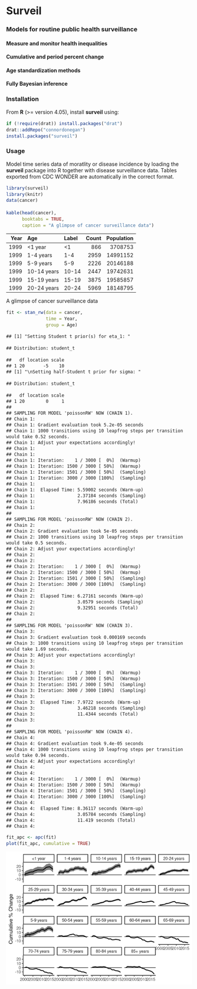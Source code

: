 <!-- README.md is generated from README.Rmd. Please edit that file -->

# Surveil

### Models for routine public health surveillance

#### Measure and monitor health inequalities

#### Cumulative and period percent change

#### Age standardization methods

#### Fully Bayesian inference

### Installation

From **R** (\>= version 4.05), install **surveil** using:

``` r
if (!require(drat)) install.packages("drat")
drat::addRepo("connordonegan")
install.packages("surveil")
```

### Usage

Model time series data of moratlity or disease incidence by loading the
**surveil** package into R together with disease surveillance data.
Tables exported from CDC WONDER are automatically in the correct format.

``` r
library(surveil)
library(knitr)
data(cancer)

kable(head(cancer), 
      booktabs = TRUE,
      caption = "A glimpse of cancer surveillance data")
```

| Year | Age         | Label | Count | Population |
|-----:|:------------|:------|------:|-----------:|
| 1999 | \<1 year    | \<1   |   866 |    3708753 |
| 1999 | 1-4 years   | 1-4   |  2959 |   14991152 |
| 1999 | 5-9 years   | 5-9   |  2226 |   20146188 |
| 1999 | 10-14 years | 10-14 |  2447 |   19742631 |
| 1999 | 15-19 years | 15-19 |  3875 |   19585857 |
| 1999 | 20-24 years | 20-24 |  5969 |   18148795 |

A glimpse of cancer surveillance data

``` r
fit <- stan_rw(data = cancer,
               time = Year,
               group = Age)
```

    ## [1] "Setting Student t prior(s) for eta_1: "

    ## Distribution: student_t

    ##   df location scale
    ## 1 20       -5    10
    ## [1] "\nSetting half-Student t prior for sigma: "

    ## Distribution: student_t

    ##   df location scale
    ## 1 20        0     1
    ## 
    ## SAMPLING FOR MODEL 'poissonRW' NOW (CHAIN 1).
    ## Chain 1: 
    ## Chain 1: Gradient evaluation took 5.2e-05 seconds
    ## Chain 1: 1000 transitions using 10 leapfrog steps per transition would take 0.52 seconds.
    ## Chain 1: Adjust your expectations accordingly!
    ## Chain 1: 
    ## Chain 1: 
    ## Chain 1: Iteration:    1 / 3000 [  0%]  (Warmup)
    ## Chain 1: Iteration: 1500 / 3000 [ 50%]  (Warmup)
    ## Chain 1: Iteration: 1501 / 3000 [ 50%]  (Sampling)
    ## Chain 1: Iteration: 3000 / 3000 [100%]  (Sampling)
    ## Chain 1: 
    ## Chain 1:  Elapsed Time: 5.59002 seconds (Warm-up)
    ## Chain 1:                2.37184 seconds (Sampling)
    ## Chain 1:                7.96186 seconds (Total)
    ## Chain 1: 
    ## 
    ## SAMPLING FOR MODEL 'poissonRW' NOW (CHAIN 2).
    ## Chain 2: 
    ## Chain 2: Gradient evaluation took 5e-05 seconds
    ## Chain 2: 1000 transitions using 10 leapfrog steps per transition would take 0.5 seconds.
    ## Chain 2: Adjust your expectations accordingly!
    ## Chain 2: 
    ## Chain 2: 
    ## Chain 2: Iteration:    1 / 3000 [  0%]  (Warmup)
    ## Chain 2: Iteration: 1500 / 3000 [ 50%]  (Warmup)
    ## Chain 2: Iteration: 1501 / 3000 [ 50%]  (Sampling)
    ## Chain 2: Iteration: 3000 / 3000 [100%]  (Sampling)
    ## Chain 2: 
    ## Chain 2:  Elapsed Time: 6.27161 seconds (Warm-up)
    ## Chain 2:                3.0579 seconds (Sampling)
    ## Chain 2:                9.32951 seconds (Total)
    ## Chain 2: 
    ## 
    ## SAMPLING FOR MODEL 'poissonRW' NOW (CHAIN 3).
    ## Chain 3: 
    ## Chain 3: Gradient evaluation took 0.000169 seconds
    ## Chain 3: 1000 transitions using 10 leapfrog steps per transition would take 1.69 seconds.
    ## Chain 3: Adjust your expectations accordingly!
    ## Chain 3: 
    ## Chain 3: 
    ## Chain 3: Iteration:    1 / 3000 [  0%]  (Warmup)
    ## Chain 3: Iteration: 1500 / 3000 [ 50%]  (Warmup)
    ## Chain 3: Iteration: 1501 / 3000 [ 50%]  (Sampling)
    ## Chain 3: Iteration: 3000 / 3000 [100%]  (Sampling)
    ## Chain 3: 
    ## Chain 3:  Elapsed Time: 7.9722 seconds (Warm-up)
    ## Chain 3:                3.46218 seconds (Sampling)
    ## Chain 3:                11.4344 seconds (Total)
    ## Chain 3: 
    ## 
    ## SAMPLING FOR MODEL 'poissonRW' NOW (CHAIN 4).
    ## Chain 4: 
    ## Chain 4: Gradient evaluation took 9.4e-05 seconds
    ## Chain 4: 1000 transitions using 10 leapfrog steps per transition would take 0.94 seconds.
    ## Chain 4: Adjust your expectations accordingly!
    ## Chain 4: 
    ## Chain 4: 
    ## Chain 4: Iteration:    1 / 3000 [  0%]  (Warmup)
    ## Chain 4: Iteration: 1500 / 3000 [ 50%]  (Warmup)
    ## Chain 4: Iteration: 1501 / 3000 [ 50%]  (Sampling)
    ## Chain 4: Iteration: 3000 / 3000 [100%]  (Sampling)
    ## Chain 4: 
    ## Chain 4:  Elapsed Time: 8.36117 seconds (Warm-up)
    ## Chain 4:                3.05784 seconds (Sampling)
    ## Chain 4:                11.419 seconds (Total)
    ## Chain 4:

``` r
fit_apc <- apc(fit)
plot(fit_apc, cumulative = TRUE)
```

![](README_files/figure-markdown_github/unnamed-chunk-1-1.png)
